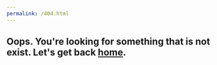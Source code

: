 ```yaml
---
permalink: /404.html
---
```


## Oops. You're looking for something that is not exist. Let's get back [home](https://handracs2007.github.io/handracs2007).
